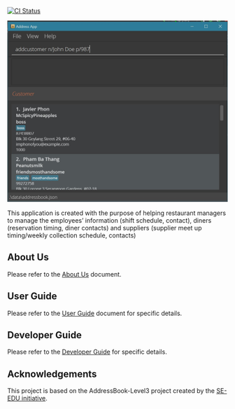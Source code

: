 [![CI Status](https://github.com/AY2122S1-CS2103T-T17-1/tp/actions/workflows/gradle.yml/badge.svg)](https://github.com/AY2122S1-CS2103T-T17-1/tp/actions/workflows/gradle.yml)

![Ui](docs/images/Ui.png)

This application is created with the purpose of helping restaurant managers to manage the employees’ information (shift schedule, contact), diners (reservation timing, diner contacts) and suppliers (supplier meet up timing/weekly collection schedule, contacts)

## About Us

Please refer to the [About Us](https://github.com/AY2122S1-CS2103T-T17-1/tp/blob/master/docs/AboutUs.md) document.  

## User Guide

Please refer to the [User Guide](https://github.com/AY2122S1-CS2103T-T17-1/tp/blob/master/docs/UserGuide.md) document for specific details.

## Developer Guide

Please refer to the [Developer Guide](https://github.com/AY2122S1-CS2103T-T17-1/tp/blob/master/docs/DeveloperGuide.md) for specific details.

## Acknowledgements

This project is based on the AddressBook-Level3 project created by the [SE-EDU initiative](https://se-education.org).
